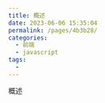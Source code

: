 ```yaml
---
title: 概述
date: 2023-06-06 15:35:04
permalink: /pages/4b3b28/
categories:
  - 前端
  - javascript
tags:
  - 
---
```

概述